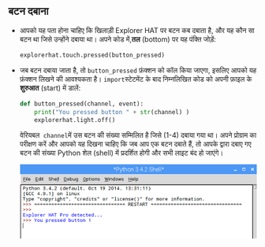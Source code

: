 ## बटन दबाना

- आपको यह पता होना चाहिए कि खिलाड़ी Explorer HAT पर बटन कब दबाता है, और यह कौन सा बटन था जिसे उन्होंने दबाया था। अपने कोड में,**तल** (bottom) पर यह पंक्ति जोड़ें:
    
    ```python
    explorerhat.touch.pressed(button_pressed)
    ```

- जब बटन दबाया जाता है, तो `button_pressed` फ़ंक्शन को कॉल किया जाएगा, इसलिए आपको यह फ़ंक्शन लिखने की आवश्यकता है। `import`स्टेटमेंट के बाद निम्नलिखित कोड को अपनी फ़ाइल के **शुरुआत** (start) में डालें:
    
    ```python
    def button_pressed(channel, event):
        print("You pressed button " + str(channel) )
        explorerhat.light.off()
    ```
    
    वेरियबल` channel`में उस बटन की संख्या सम्‍मिलित है जिसे (1-4) दबाया गया था। अपने प्रोग्राम का परीक्षण करें और आपको यह दिखना चाहिए कि जब आप एक बटन दबाते हैं, तो आपके द्वारा दबाए गए बटन की संख्या Python शेल (shell) में प्रदर्शित होगी और सभी लाइट बंद हो जाएंगे।
    
    ![एक संदेश आपको यह बता रहा है कि कौन सा बटन दबाया गया था](images/pressed-button.png)